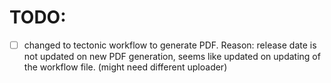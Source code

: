 # TODO:

 - [ ] changed to tectonic workflow to generate PDF.
         Reason: release date is not updated on new PDF generation, seems like updated on updating of the workflow file. (might need different uploader)
